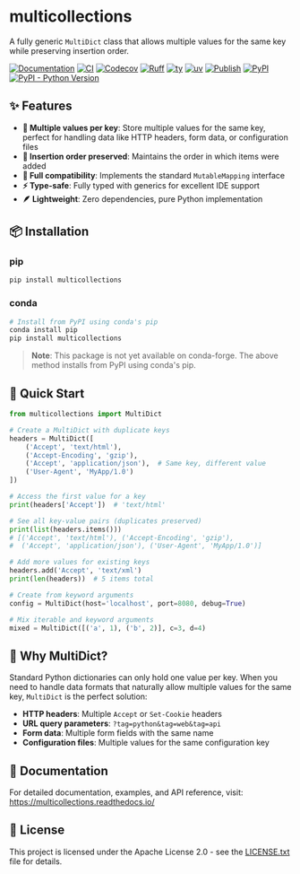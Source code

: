 # multicollections

A fully generic `MultiDict` class that allows multiple values for the same key while preserving insertion order.

[![Documentation](https://img.shields.io/readthedocs/multicollections)](https://multicollections.readthedocs.io/)
[![CI](https://github.com/gerlero/multicollections/actions/workflows/ci.yml/badge.svg)](https://github.com/gerlero/multicollections/actions/workflows/ci.yml)
[![Codecov](https://codecov.io/gh/gerlero/multicollections/branch/main/graph/badge.svg)](https://codecov.io/gh/gerlero/multicollections)
[![Ruff](https://img.shields.io/endpoint?url=https://raw.githubusercontent.com/astral-sh/ruff/main/assets/badge/v2.json)](https://github.com/astral-sh/ruff)
[![ty](https://img.shields.io/endpoint?url=https://raw.githubusercontent.com/astral-sh/ty/main/assets/badge/v0.json)](https://github.com/astral-sh/ty)
[![uv](https://img.shields.io/endpoint?url=https://raw.githubusercontent.com/astral-sh/uv/main/assets/badge/v0.json)](https://github.com/astral-sh/uv)
[![Publish](https://github.com/gerlero/multicollections/actions/workflows/pypi-publish.yml/badge.svg)](https://github.com/gerlero/multicollections/actions/workflows/pypi-publish.yml)
[![PyPI](https://img.shields.io/pypi/v/multicollections)](https://pypi.org/project/multicollections/)
[![PyPI - Python Version](https://img.shields.io/pypi/pyversions/multicollections)](https://pypi.org/project/multicollections/)

## ✨ Features

- **🔑 Multiple values per key**: Store multiple values for the same key, perfect for handling data like HTTP headers, form data, or configuration files
- **📝 Insertion order preserved**: Maintains the order in which items were added
- **🔄 Full compatibility**: Implements the standard `MutableMapping` interface
- **⚡ Type-safe**: Fully typed with generics for excellent IDE support
- **🪶 Lightweight**: Zero dependencies, pure Python implementation

## 📦 Installation

### pip

```bash
pip install multicollections
```

### conda

```bash
# Install from PyPI using conda's pip
conda install pip
pip install multicollections
```

> **Note**: This package is not yet available on conda-forge. The above method installs from PyPI using conda's pip.

## 🚀 Quick Start

```python
from multicollections import MultiDict

# Create a MultiDict with duplicate keys
headers = MultiDict([
    ('Accept', 'text/html'),
    ('Accept-Encoding', 'gzip'),
    ('Accept', 'application/json'),  # Same key, different value
    ('User-Agent', 'MyApp/1.0')
])

# Access the first value for a key
print(headers['Accept'])  # 'text/html'

# See all key-value pairs (duplicates preserved)
print(list(headers.items()))
# [('Accept', 'text/html'), ('Accept-Encoding', 'gzip'), 
#  ('Accept', 'application/json'), ('User-Agent', 'MyApp/1.0')]

# Add more values for existing keys
headers.add('Accept', 'text/xml')
print(len(headers))  # 5 items total

# Create from keyword arguments
config = MultiDict(host='localhost', port=8080, debug=True)

# Mix iterable and keyword arguments
mixed = MultiDict([('a', 1), ('b', 2)], c=3, d=4)
```

## 📖 Why MultiDict?

Standard Python dictionaries can only hold one value per key. When you need to handle data formats that naturally allow multiple values for the same key, `MultiDict` is the perfect solution:

- **HTTP headers**: Multiple `Accept` or `Set-Cookie` headers
- **URL query parameters**: `?tag=python&tag=web&tag=api`
- **Form data**: Multiple form fields with the same name
- **Configuration files**: Multiple values for the same configuration key

## 🔗 Documentation

For detailed documentation, examples, and API reference, visit: https://multicollections.readthedocs.io/

## 📄 License

This project is licensed under the Apache License 2.0 - see the [LICENSE.txt](LICENSE.txt) file for details.
